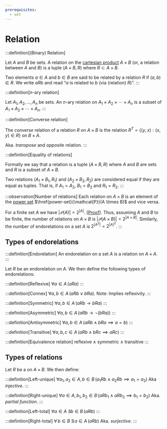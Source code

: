 ```yaml
---
prerequisites:
  - set
---
```


# Relation

:::definition[(Binary) Relation]

Let $A$ and $B$ be sets. A relation on the [cartesian product]() $A \times B$ (or, a relation between $A$ and $B$) is a tuple $(A\times B, R)$ where $R \subset A \times B$.

Two elements $a\in A$ and $b\in B$ are said to be related by a relation $R$ if $(a, b) \in R$. We write $aRb$ and read “$a$ is related to $b$ (via (relation) $R$)”.
:::

:::definition[$n$-ary relation]

Let $A_1, A_2, \ldots, A_n$ be sets. An $n$-ary relation on $A_1 \times A_2 \times \cdots \times A_n$ is a subset of $A_1 \times A_2 \times \cdots \times A_n$.
:::

:::definition[Converse relation]

The _converse_ relation of a relation $R$ on $A \times B$ is the relation $R^T = \{(y, x) : (x, y) \in R\}$ on $B \times A$.

Aka. _transpose_ and _opposite_ relation.
:::

:::definition[Equality of relations]

Formally we say that a relation is a tuple $(A \times B, R)$ where $A$ and $B$ are sets and $R$ is a subset of $A \times B$.

Two relations $(A_1 \times B_1, R_1)$ and $(A_2 \times B_2, R_2)$ are considered equal if they are equal as tuples. That is, if $A_1 = A_2$, $B_1 = B_2$ and $R_1 = R_2$.
:::

:::observation[Number of relations]
Each relation on $A \times B$ is an element of the [power set]() $\href{power-set}{\mathcal{P}}(A \times B)$ and vice versa.

For a finite set $A$ we have $|\mathcal{P}(A)| = 2^{|A|}$. [[Proof](https://proofwiki.org/wiki/Cardinality_of_Power_Set_of_Finite_Set)]. Thus, assuming $A$ and $B$ to be finite, the number of relations on $A \times B$ is $|\mathcal{P}(A \times B)| = 2^{|A \times B|}$. Similarly, the number of endorelations on a set $A$ is $2^{|A^2|} = 2^{|A|^2}$.
:::

## Types of endorelations

:::definition[Endorelation]
An endorelation on a set $A$ is a relation on $A \times A$.
:::

Let $R$ be an endorelation on $A$. We then define the following types of endorelations:

:::definition[Reflexive]
$\forall a \in A \, (aR a)$
:::

:::definition[Connex]
$\forall a, b \in A \, (aRb \lor bRa)$. Note: Implies reflexivity.
:::

:::definition[Symmetric]
$\forall a,b \in A \, (aRb \rightarrow b{R} a)$
:::

:::definition[Asymmetric]
$\forall a,b \in A \, (aRb \rightarrow \lnot (bRa))$
:::

:::definition[Antisymmetric]
$\forall a,b \in A \, (aRb \land bRa \implies a = b)$
:::

:::definition[Transitive]
$\forall a, b, c \in A \, (aRb \land bRc \implies aRc)$
:::

:::definition[Equivalence relation]
reflexive $\land$ symmetric $\land$ transitive
:::

## Types of relations

Let $R$ be a on $A \times B$. We then define:

:::definition[Left-unique]
$\forall a_1, a_2 \in A, b \in B \, (a_1Rb \land a_2Rb \implies a_1=a_2)$ Aka _injective_.
:::

:::definition[Right-unique]
$\forall a \in A, b_1, b_2 \in B \, (aRb_1 \land aRb_2 \implies b_1=b_2)$ Aka. _partial function_.
:::

:::definition[Left-total]
$\forall a \in A \;\exists b \in B \, (aRb)$
:::

:::definition[Right-total]
$\forall\, b \in B \;\exists\, a \in A \, (aRb)$ Aka. _surjective_.
:::
